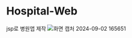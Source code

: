 # Hospital-Web

jsp로 병원앱 제작
![화면 캡처 2024-09-02 165651](https://github.com/user-attachments/assets/658a3a73-6c72-4ca4-a0d2-0afd9c2f11e3)
